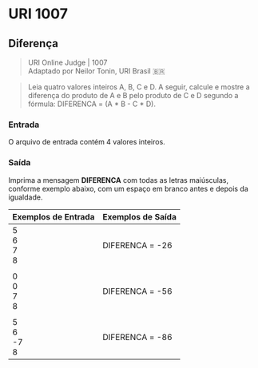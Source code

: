 # URI 1007

## Diferença

>URI Online Judge | 1007  
>Adaptado por Neilor Tonin, URI Brasil :brazil:

>Leia quatro valores inteiros A, B, C e D. A seguir, calcule e mostre a diferença do produto de A e B pelo produto de C e D segundo a fórmula: DIFERENCA = (A * B - C * D).  

### Entrada

O arquivo de entrada contém 4 valores inteiros.  

### Saída

 Imprima a mensagem **DIFERENCA** com todas as letras maiúsculas, conforme exemplo abaixo, com um espaço em branco antes e depois da igualdade.  

| Exemplos de Entrada | Exemplos de Saída |
| ------------------- | ----------------- |
| 5<br>6<br>7<br>8    | DIFERENCA = -26   |
|                     |                   |
| 0<br>0<br>7<br>8    | DIFERENCA = -56   |
|                     |                   |
| 5<br>6<br>-7<br>8   | DIFERENCA = -86   |
